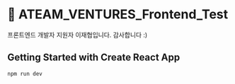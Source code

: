 # 📝 ATEAM_VENTURES_Frontend_Test

프론트엔드 개발자 지원자 이재협입니다. 감사합니다 :)

## Getting Started with Create React App

`npm run dev`
